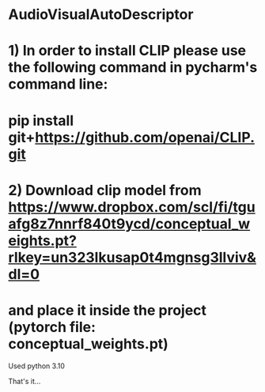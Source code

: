 # AudioVisualAutoDescriptor

# 1) In order to install CLIP please use the following command in pycharm's command line:
#  pip install git+https://github.com/openai/CLIP.git
# 2) Download clip model from https://www.dropbox.com/scl/fi/tguafg8z7nnrf840t9ycd/conceptual_weights.pt?rlkey=un323lkusap0t4mgnsg3llviv&dl=0 
# and place it inside the project (pytorch file: conceptual_weights.pt)

Used python 3.10



That's it...
